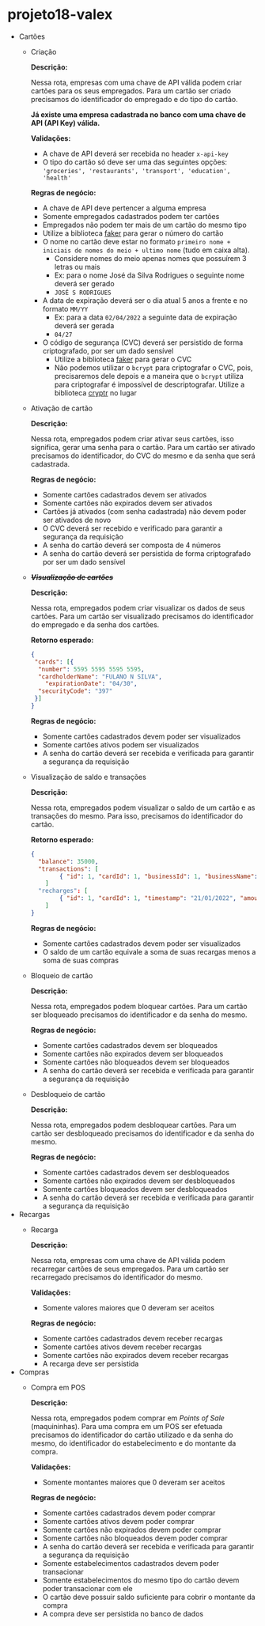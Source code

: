 # projeto18-valex

- Cartões
    - Criação
        
        **Descrição:**
        
        Nessa rota, empresas com uma chave de API válida podem criar cartões para os seus empregados. Para um cartão ser criado precisamos do identificador do empregado e do tipo do cartão.
        
        **Já existe uma empresa cadastrada no banco com uma chave de API (API Key) válida.**
        
        **Validações:**
        
        - A chave de API deverá ser recebida no header `x-api-key`
        - O tipo do cartão só deve ser uma das seguintes opções: `'groceries', 'restaurants', 'transport', 'education', 'health'`
        
        **Regras de negócio:**
        
        - A chave de API deve pertencer a alguma empresa
        - Somente empregados cadastrados podem ter cartões
        - Empregados não podem ter mais de um cartão do mesmo tipo
        - Utilize a biblioteca [faker](https://fakerjs.dev/guide/#overview) para gerar o número do cartão
        - O nome no cartão deve estar no formato `primeiro nome + iniciais de nomes do meio + ultimo nome` (tudo em caixa alta).
            - Considere nomes do meio apenas nomes que possuírem 3 letras ou mais
            - Ex: para o nome José da Silva Rodrigues o seguinte nome deverá ser gerado
            - `JOSÉ S RODRIGUES`
        - A data de expiração deverá ser o dia atual 5 anos a frente e no formato `MM/YY`
            - Ex: para a data `02/04/2022` a seguinte data de expiração deverá ser gerada
            - `04/27`
        - O código de segurança (CVC) deverá ser persistido de forma criptografado, por ser um dado sensível
            - Utilize a biblioteca [faker](https://fakerjs.dev/guide/#overview) para gerar o CVC
            - Não podemos utilizar o `bcrypt` para criptografar o CVC, pois, precisaremos dele depois e a maneira que o `bcrypt` utiliza para criptografar é impossível de descriptografar. Utilize a biblioteca [cryptr](https://fakerjs.dev/guide/#overview) no lugar
    
    - Ativação de cartão
        
        **Descrição:**
        
        Nessa rota, empregados podem criar ativar seus cartões, isso significa, gerar uma senha para o cartão. Para um cartão ser ativado precisamos do identificador, do CVC do mesmo e da senha que será cadastrada.
        
        **Regras de negócio:**
        
        - Somente cartões cadastrados devem ser ativados
        - Somente cartões não expirados devem ser ativados
        - Cartões já ativados (com senha cadastrada) não devem poder ser ativados de novo
        - O CVC deverá ser recebido e verificado para garantir a segurança da requisição
        - A senha do cartão deverá ser composta de 4 números
        - A senha do cartão deverá ser persistida de forma criptografado por ser um dado sensível

    - ~~***Visualização de cartões***~~
        
        **Descrição:**
        
        Nessa rota, empregados podem criar visualizar os dados de seus cartões. Para um cartão ser visualizado precisamos do identificador do empregado e da senha dos cartões.
        
        **Retorno esperado:**
        
        ```json
        {
         "cards": [{
          "number": 5595 5595 5595 5595,
          "cardholderName": "FULANO N SILVA",
        	"expirationDate": "04/30",
          "securityCode": "397"
         }]
        }
        ```
        
        **Regras de negócio:**
        
        - Somente cartões cadastrados devem poder ser visualizados
        - Somente cartões ativos podem ser visualizados
        - A senha do cartão deverá ser recebida e verificada para garantir a segurança da requisição

    - Visualização de saldo e transações
        
        **Descrição:**
        
        Nessa rota, empregados podem visualizar o saldo de um cartão e as transações do mesmo. Para isso, precisamos do identificador do cartão.
        
        **Retorno esperado:**
        
        ```json
        {
          "balance": 35000,
          "transactions": [
        		{ "id": 1, "cardId": 1, "businessId": 1, "businessName": "DrivenEats", "timestamp": "22/01/2022", "amount": 5000 }
        	]
          "recharges": [
        		{ "id": 1, "cardId": 1, "timestamp": "21/01/2022", "amount": 40000 }
        	]
        }
        ```
        
        **Regras de negócio:**
        
        - Somente cartões cadastrados devem poder ser visualizados
        - O saldo de um cartão equivale a soma de suas recargas menos a soma de suas compras
        
    - Bloqueio de cartão
        
        **Descrição:**
        
        Nessa rota, empregados podem bloquear cartões. Para um cartão ser bloqueado precisamos do identificador e da senha do mesmo.
        
        **Regras de negócio:**
        
        - Somente cartões cadastrados devem ser bloqueados
        - Somente cartões não expirados devem ser bloqueados
        - Somente cartões não bloqueados devem ser bloqueados
        - A senha do cartão deverá ser recebida e verificada para garantir a segurança da requisição
    - Desbloqueio de cartão
        
        **Descrição:**
        
        Nessa rota, empregados podem desbloquear cartões. Para um cartão ser desbloqueado precisamos do identificador e da senha do mesmo.
        
        **Regras de negócio:**
        
        - Somente cartões cadastrados devem ser desbloqueados
        - Somente cartões não expirados devem ser desbloqueados
        - Somente cartões bloqueados devem ser desbloqueados
        - A senha do cartão deverá ser recebida e verificada para garantir a segurança da requisição
- Recargas
    - Recarga
        
        **Descrição:**
        
        Nessa rota, empresas com uma chave de API válida podem recarregar cartões de seus empregados. Para um cartão ser recarregado precisamos do identificador do mesmo.
        
        **Validações:**
        
        - Somente valores maiores que 0 deveram ser aceitos
        
        **Regras de negócio:**
        
        - Somente cartões cadastrados devem receber recargas
        - Somente cartões ativos devem receber recargas
        - Somente cartões não expirados devem receber recargas
        - A recarga deve ser persistida
- Compras
    - Compra em POS
        
        **Descrição:**
        
        Nessa rota, empregados podem comprar em *Points of Sale* (maquininhas). Para uma compra em um POS ser efetuada precisamos do identificador do cartão utilizado e da senha do mesmo, do identificador do estabelecimento e do montante da compra.
        
        **Validações:**
        
        - Somente montantes maiores que 0 deveram ser aceitos
        
        **Regras de negócio:**
        
        - Somente cartões cadastrados devem poder comprar
        - Somente cartões ativos devem poder comprar
        - Somente cartões não expirados devem poder comprar
        - Somente cartões não bloqueados devem poder comprar
        - A senha do cartão deverá ser recebida e verificada para garantir a segurança da requisição
        - Somente estabelecimentos cadastrados devem poder transacionar
        - Somente estabelecimentos do mesmo tipo do cartão devem poder transacionar com ele
        - O cartão deve possuir saldo suficiente para cobrir o montante da compra
        - A compra deve ser persistida no banco de dados